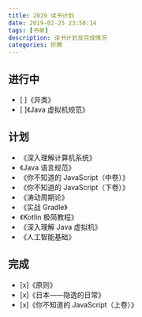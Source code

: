 ```yaml
---
title: 2019 读书计划
date: 2019-02-25 23:58:14
tags: [书单]
description: 读书计划及完成情况
categories: 折腾
---
```


## 进行中

- [ ]《异类》
- [ ]《Java 虚拟机规范》


## 计划

- 《深入理解计算机系统》
- 《Java 语言规范》
- 《你不知道的 JavaScript（中卷）》
- 《你不知道的 JavaScript（下卷）》
- 《涛动周期论》
- 《实战 Gradle》
- 《Kotlin 极简教程》
- 《深入理解 Java 虚拟机》
- 《人工智能基础》


## 完成

- [x]《原则》
- [x]《日本——隐逸的日常》
- [x]《你不知道的 JavaScript（上卷）》